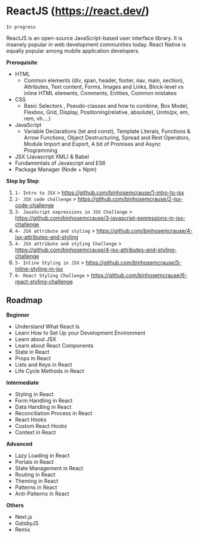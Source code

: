 ReactJS (https://react.dev/)
============================

~~~
In progress
~~~

ReactJS is an open-source JavaScript-based user interface library. It is insanely popular in web development communities today. React Native is equally popular among mobile application developers.

**Prerequisite**

  * HTML
    * Common elements (div, span, header, footer, nav, main, section), Attributes, Text content, Forms, Images and Links, Block-level vs inline HTML elements, Comments, Entities, Common mistakes
  * CSS
    * Basic Selectors , Pseudo-classes and how to combine, Box Model, Flexbox, Grid, Display, Positioning(relative, absolute), Units(px, em, rem, vh....)
  * JavaScript
    * Variable Declarations (let and const), Template Literals, Functions & Arrow Functions, Object Destructuring, Spread and Rest Operators, Module Import and Export, A bit of Promises and Async Programming
  * JSX (Javascript XML) & Babel
  * Fundamentals of Javascript and ES6
  * Package Manager (Node + Npm)

**Step by Step**:

1. `1- Intro to JSX` > https://github.com/binhosemcrause/1-intro-to-jsx
2. `2- JSX code challenge` > https://github.com/binhosemcrause/2-jsx-code-challenge
3. `3- JavaScript expressions in JSX Challenge` > https://github.com/binhosemcrause/3-javascript-expressions-in-jsx-challenge
4. `4- JSX attribute and styling` > https://github.com/binhosemcrause/4-jsx-attributes-and-styling
5. `4- JSX attribute and styling Challenge` > https://github.com/binhosemcrause/4-jsx-attributes-and-styling-challenge
6. `5- Inline Styling in JSX` > https://github.com/binhosemcrause/5-inline-styling-in-jsx
7. `6- React Styling Challenge` > https://github.com/binhosemcrause/6-react-styling-challenge


Roadmap
-------

**Beginner**
- Understand What React Is
- Learn How to Set Up your Development Environment
- Learn about JSX
- Learn about React Components
- State in React
- Props in React
- Lists and Keys in React
- Life Cycle Methods in React

**Intermediate**
- Styling in React
- Form Handling in React
- Data Handling in React
- Reconciliation Process in React
- React Hooks
- Custom React Hooks
- Context in React

**Advanced**
- Lazy Loading in React
- Portals in React
- State Management in React
- Routing in React
- Theming in React 
- Patterns in React
- Anti-Patterns in React

**Others**
- Next.js
- GatsbyJS
- Remix
